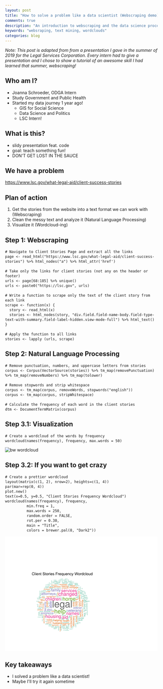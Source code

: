 ```yaml
---
layout: post
title: "How to solve a problem like a data scientist (Webscraping demo)"
comments: true
description: "An introduction to webscraping and the data science process"
keywords: "websraping, text mining, wordclouds"
categories: blog
---
```


*Note: This post is adapted from from a presentation I gave in the summer of 2019 for the Legal Services Corporation. Every intern had to give a presentation and I chose to show a tutorial of an awesome skill I had learned that summer, webscraping!*

## Who am I?

- Joanna Schroeder, ODGA Intern
- Study Government and Public Health
- Started my data journey 1 year ago!
  - GIS for Social Science
  - Data Science and Politics
  - LSC Intern!

## What is this?

- slidy presentation feat. code
- goal: teach something fun!
- DON'T GET LOST IN THE SAUCE

## We have a problem

https://www.lsc.gov/what-legal-aid/client-success-stories

## Plan of action

1. Get the stories from the website into a text format we can work with (Webscraping)
2. Clean the messy text and analyze it (Natural Language Processing)
3. Visualize it (Wordcloud-ing)

## Step 1: Webscraping

```
# Navigate to Client Stories Page and extract all the links
page <- read_html("https://www.lsc.gov/what-legal-aid/client-success-stories") %>% html_nodes("a") %>% html_attr('href')

# Take only the links for client stories (not any on the header or footer)
urls <- page[68:185] %>% unique()
urls <- paste0("https://lsc.gov", urls)

# Write a function to scrape only the text of the client story from each link
scrape <- function(x) {
  story <- read_html(x)
  stories <- html_nodes(story, "div.field.field-name-body.field-type-text-with-summary.field-label-hidden.view-mode-full") %>% html_text()
}

# Apply the function to all links
stories <- lapply (urls, scrape)
```

## Step 2: Natural Language Processing

```
# Remove punctuation, numbers, and uppercase letters from stories
corpus <- Corpus(VectorSource(stories)) %>% tm_map(removePunctuation) %>% tm_map(removeNumbers) %>% tm_map(tolower)

# Remove stopwords and strip whitespace
corpus <- tm_map(corpus, removeWords, stopwords("english"))
corpus <- tm_map(corpus, stripWhitespace)

# Calculate the frequency of each word in the client stories
dtm <- DocumentTermMatrix(corpus)

```

## Step 3.1: Visualization

```
# Create a wordcloud of the words by frequency
wordcloud(names(frequency), frequency, max.words = 50)
```
<img src="/assets/images/bw-wordcloud.png" alt="bw wordcloud">

## Step 3.2: If you want to get crazy

```
# Create a prettier wordcloud
layout(matrix(c(1, 2), nrow=2), heights=c(1, 4))
par(mar=rep(0, 4))
plot.new()
text(x=0.5, y=0.5, "Client Stories Frequency Wordcloud")
wordcloud(names(frequency), frequency,
          min.freq = 1,
          max.words = 250,
          random.order = FALSE,
          rot.per = 0.30,
          main = "Title",
          colors = brewer.pal(8, "Dark2"))
```
<img src="/assets/images/color_wordcloud.png" alt="color wordcloud">

## Key takeaways

- I solved a problem like a data scientist!
- Maybe I'll try it again sometime

